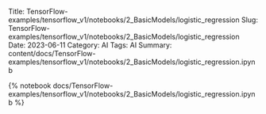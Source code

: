 Title: TensorFlow-examples/tensorflow_v1/notebooks/2_BasicModels/logistic_regression
Slug: TensorFlow-examples/tensorflow_v1/notebooks/2_BasicModels/logistic_regression
Date: 2023-06-11
Category: AI
Tags: AI
Summary: content/docs/TensorFlow-examples/tensorflow_v1/notebooks/2_BasicModels/logistic_regression.ipynb

{% notebook docs/TensorFlow-examples/tensorflow_v1/notebooks/2_BasicModels/logistic_regression.ipynb %}